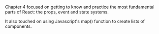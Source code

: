 Chapter 4 focused on getting to know and practice the most fundamental parts of React: the props, event and state systems.

It also touched on using Javascript's map() function to create lists of components.
